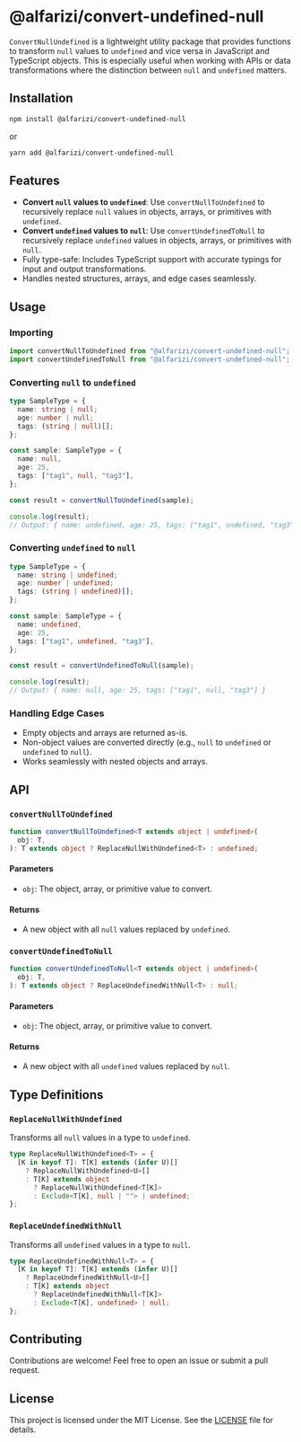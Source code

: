 # @alfarizi/convert-undefined-null

`ConvertNullUndefined` is a lightweight utility package that provides functions
to transform `null` values to `undefined` and vice versa in JavaScript and
TypeScript objects. This is especially useful when working with APIs or data
transformations where the distinction between `null` and `undefined` matters.

## Installation

```bash
npm install @alfarizi/convert-undefined-null
```

or

```bash
yarn add @alfarizi/convert-undefined-null
```

## Features

- **Convert `null` values to `undefined`**: Use `convertNullToUndefined` to
  recursively replace `null` values in objects, arrays, or primitives with
  `undefined`.
- **Convert `undefined` values to `null`**: Use `convertUndefinedToNull` to
  recursively replace `undefined` values in objects, arrays, or primitives with
  `null`.
- Fully type-safe: Includes TypeScript support with accurate typings for input
  and output transformations.
- Handles nested structures, arrays, and edge cases seamlessly.

## Usage

### Importing

```typescript
import convertNullToUndefined from "@alfarizi/convert-undefined-null";
import convertUndefinedToNull from "@alfarizi/convert-undefined-null";
```

### Converting `null` to `undefined`

```typescript
type SampleType = {
  name: string | null;
  age: number | null;
  tags: (string | null)[];
};

const sample: SampleType = {
  name: null,
  age: 25,
  tags: ["tag1", null, "tag3"],
};

const result = convertNullToUndefined(sample);

console.log(result);
// Output: { name: undefined, age: 25, tags: ["tag1", undefined, "tag3"] }
```

### Converting `undefined` to `null`

```typescript
type SampleType = {
  name: string | undefined;
  age: number | undefined;
  tags: (string | undefined)[];
};

const sample: SampleType = {
  name: undefined,
  age: 25,
  tags: ["tag1", undefined, "tag3"],
};

const result = convertUndefinedToNull(sample);

console.log(result);
// Output: { name: null, age: 25, tags: ["tag1", null, "tag3"] }
```

### Handling Edge Cases

- Empty objects and arrays are returned as-is.
- Non-object values are converted directly (e.g., `null` to `undefined` or
  `undefined` to `null`).
- Works seamlessly with nested objects and arrays.

## API

### `convertNullToUndefined`

```typescript
function convertNullToUndefined<T extends object | undefined>(
  obj: T,
): T extends object ? ReplaceNullWithUndefined<T> : undefined;
```

#### Parameters

- `obj`: The object, array, or primitive value to convert.

#### Returns

- A new object with all `null` values replaced by `undefined`.

### `convertUndefinedToNull`

```typescript
function convertUndefinedToNull<T extends object | undefined>(
  obj: T,
): T extends object ? ReplaceUndefinedWithNull<T> : null;
```

#### Parameters

- `obj`: The object, array, or primitive value to convert.

#### Returns

- A new object with all `undefined` values replaced by `null`.

## Type Definitions

### `ReplaceNullWithUndefined`

Transforms all `null` values in a type to `undefined`.

```typescript
type ReplaceNullWithUndefined<T> = {
  [K in keyof T]: T[K] extends (infer U)[]
    ? ReplaceNullWithUndefined<U>[]
    : T[K] extends object
      ? ReplaceNullWithUndefined<T[K]>
      : Exclude<T[K], null | ""> | undefined;
};
```

### `ReplaceUndefinedWithNull`

Transforms all `undefined` values in a type to `null`.

```typescript
type ReplaceUndefinedWithNull<T> = {
  [K in keyof T]: T[K] extends (infer U)[]
    ? ReplaceUndefinedWithNull<U>[]
    : T[K] extends object
      ? ReplaceUndefinedWithNull<T[K]>
      : Exclude<T[K], undefined> | null;
};
```

## Contributing

Contributions are welcome! Feel free to open an issue or submit a pull request.

## License

This project is licensed under the MIT License. See the [LICENSE](LICENSE) file
for details.
